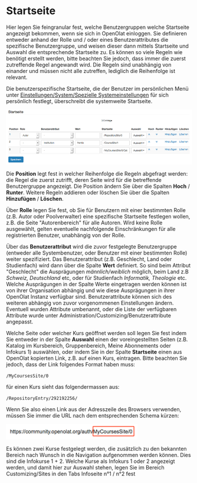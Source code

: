 # Startseite

Hier legen Sie feingranular fest, welche Benutzergruppen welche Startseite
angezeigt bekommen, wenn sie sich in OpenOlat einloggen. Sie definieren
entweder anhand der Rolle und / oder eines Benutzerattributes die spezifische
Benutzergruppe, und weisen dieser dann mittels Startseite und Auswahl die
entsprechende Startseite zu. Es können so viele Regeln wie benötigt erstellt
werden, bitte beachten Sie jedoch, dass immer die zuerst zutreffende Regel
angewandt wird. Die Regeln sind unabhängig von einander und müssen nicht alle
zutreffen, lediglich die Reihenfolge ist relevant.

Die benutzerspezifische Startseite, die der Benutzer im persönlichen Menü
unter [Einstellungen/System/Spezielle
Systemeinstellungen](../../manual_user/personal/Configuration.de.md#Konfiguration-_specifics) für sich
persönlich festlegt, überschreibt die systemweite Startseite.

  

![](assets/admin_landingPage_DE.png)

  

Die **Position** legt fest in welcher Reihenfolge die Regeln abgefragt werden:
die Regel die zuerst zutrifft, deren Seite wird für die betreffende
Benutzergruppe angezeigt. Die Position ändern Sie über die Spalten **Hoch** /
**Runter**. Weitere Regeln addieren oder löschen Sie über die Spalten
**Hinzufügen** / **Löschen**.

Über **Rolle** legen Sie fest, ob Sie für Benutzern mit einer bestimmten Rolle
(z.B. Autor oder Poolverwalter) eine spezifische Startseite festlegen wollen,
z.B. die Seite "Autorenbereich" für alle Autoren. Wird keine Rolle ausgewählt,
gelten eventuelle nachfolgende Einschränkungen für alle registrierten
Benutzer, unabhängig von der Rolle.

Über das **Benutzerattribut** wird die zuvor festgelegte Benutzergruppe
(entweder alle Systembenutzer, oder Benutzer mit einer bestimmten Rolle)
weiter spezifiziert. Das Benutzerattribut (z.B. Geschlecht, Land oder
Studienfach) wird dann über die Spalte **Wert** definiert. So sind beim
Attribut "Geschlecht" die Ausprägungen _männlich/weiblich_ möglich, beim Land
z.B _Schweiz, Deutschland_ etc, oder für Studienfach _Informatik, Theologie_
etc. Welche Ausprägungen in der Spalte Werte eingetragen werden können ist von
ihrer Organisation abhängig und wie diese Ausprägungen in ihrer OpenOlat
Instanz verfügbar sind. Benutzerattribute können sich des weiteren abhängig
von zuvor vorgenommenen Einstellungen ändern. Eventuell wurden Attribute
umbenannt, oder die Liste der verfügbaren Attribute wurde unter
Administration/Customizing/Benutzerattribute angepasst.

Welche Seite oder welcher Kurs geöffnet werden soll legen Sie fest indem Sie
entweder in der Spalte **Auswahl** einen der voreingestellten Seiten (z.B.
Katalog im Kursbereich, Gruppenbereich, Meine Abonnements oder Infokurs 1)
auswählen, oder indem Sie in der Spalte **Startseite** einen aus OpenOlat
kopierten Link, z.B. auf einen Kurs, eintragen. Bitte beachten Sie jedoch,
dass der Link folgendes Format haben muss:

    
    
    /MyCoursesSite/0

für einen Kurs sieht das folgendermassen aus:  

    
    
    /RepositoryEntry/292192256/

Wenn Sie also einen Link aus der Adresszeile des Browsers verwenden, müssen
Sie immer die URL nach dem entsprechenden Schema kürzen:

![](assets/landingPage_URL.png)  

Es können zwei Kurse festgelegt werden, die zusätzlich zu den bekannten
Bereich nach Wunsch in die Navigation aufgenommen werden können. Dies sind die
Infokurse 1 + 2. Welche Kurse als Infokurs 1 oder 2 angezeigt werden, und
damit hier zur Auswahl stehen, legen Sie im Bereich Customizing/Sites in den
Tabs Infoseite n°1 / n°2 fest


